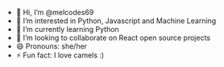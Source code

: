 - 👋 Hi, I’m @melcodes69
- 👀 I’m interested in Python, Javascript and Machine Learning
- 🌱 I’m currently learning Python
- 💞️ I’m looking to collaborate on React open source projects
- 😄 Pronouns: she/her
- ⚡ Fun fact: I love camels :)

<!---
melcodes69/melcodes69 is a ✨ special ✨ repository because its `README.md` (this file) appears on your GitHub profile.
You can click the Preview link to take a look at your changes.
--->
